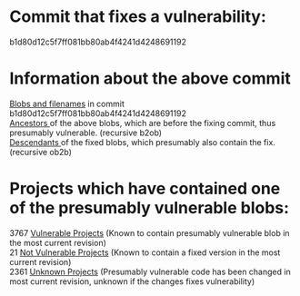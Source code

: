 <h1>Commit that fixes a vulnerability:</h1>
b1d80d12c5f7ff081bb80ab4f4241d4248691192
<p />
<h1>Information about the above commit</h1>
<a href=blobs.md>Blobs and filenames</a> in commit b1d80d12c5f7ff081bb80ab4f4241d4248691192<br />
<a href=bad_blobs.txt>Ancestors </a> of the above blobs, which are before the fixing commit, thus presumably vulnerable. (recursive b2ob)<br />
<a href=good_blobs.txt>Descendants </a> of the fixed blobs, which presumably also contain the fix. (recursive ob2b)<br />
<p />
<h1>Projects which have contained one of the presumably vulnerable blobs:</h1>
3767 <a href=vulnerable.md>Vulnerable Projects</a> (Known to contain presumably vulnerable blob in the most current revision)<br />
21 <a href=not-vulnerable.md>Not Vulnerable Projects</a> (Known to contain a fixed version in the most current revision)<br />
2361 <a href=unknown.md>Unknown Projects</a> (Presumably vulnerable code has been changed in most current revision, unknown if the changes fixes vulnerability)<br />
<p />
